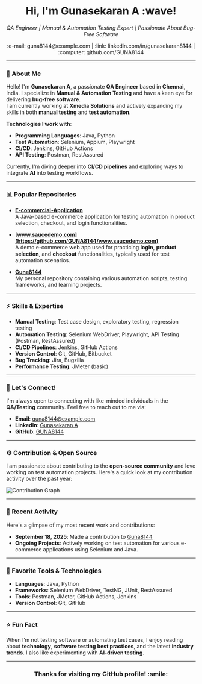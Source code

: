 <h1 align="center">Hi, I'm Gunasekaran A :wave!</h1>
<p align="center">
  <em>QA Engineer | Manual & Automation Testing Expert | Passionate About Bug-Free Software</em>
</p>

<p align="center">
  <a href="mailto:your-email@example.com" style="text-decoration:none;">:e-mail: guna8144@example.com</a> |
  <a href="https://linkedin.com/in/gunasekaran8144" target="_blank" style="text-decoration:none;">:link: linkedin.com/in/gunasekaran8144</a> |
  <a href="https://github.com/GUNA8144" target="_blank" style="text-decoration:none;">:computer: github.com/GUNA8144</a>
</p>

---

### :bust_in_silhouette: About Me

Hello! I'm **Gunasekaran A**, a passionate **QA Engineer** based in **Chennai**, India. I specialize in **Manual & Automation Testing** and have a keen eye for delivering **bug-free software**.  
I am currently working at **Xmedia Solutions** and actively expanding my skills in both **manual testing** and **test automation**.

**Technologies I work with**:
- **Programming Languages**: Java, Python
- **Test Automation**: Selenium, Appium, Playwright
- **CI/CD**: Jenkins, GitHub Actions
- **API Testing**: Postman, RestAssured

Currently, I'm diving deeper into **CI/CD pipelines** and exploring ways to integrate **AI** into testing workflows.

---

### :bar_chart: Popular Repositories

- **[E-commercial-Application](https://github.com/GUNA8144/E-commercial-Application)**  
  A Java-based e-commerce application for testing automation in product selection, checkout, and login functionalities.

- **[www.saucedemo.com](https://github.com/GUNA8144/www.saucedemo.com)**  
  A demo e-commerce web app used for practicing **login**, **product selection**, and **checkout** functionalities, typically used for test automation scenarios.

- **[Guna8144](https://github.com/GUNA8144/Guna8144)**  
  My personal repository containing various automation scripts, testing frameworks, and learning projects.

---

### :zap: Skills & Expertise

- **Manual Testing**: Test case design, exploratory testing, regression testing
- **Automation Testing**: Selenium WebDriver, Playwright, API Testing (Postman, RestAssured)
- **CI/CD Pipelines**: Jenkins, GitHub Actions
- **Version Control**: Git, GitHub, Bitbucket
- **Bug Tracking**: Jira, Bugzilla
- **Performance Testing**: JMeter (basic)

---

### :memo: Let's Connect!

I'm always open to connecting with like-minded individuals in the **QA/Testing** community. Feel free to reach out to me via:

- **Email**: [guna8144@example.com](mailto:guna8144@example.com)
- **LinkedIn**: [Gunasekaran A](https://linkedin.com/in/gunasekaran8144)
- **GitHub**: [GUNA8144](https://github.com/GUNA8144)

---

### :gear: Contribution & Open Source

I am passionate about contributing to the **open-source community** and love working on test automation projects. Here's a quick look at my contribution activity over the past year:

![Contribution Graph](https://ghchart.rshah.org/GUNA8144)

---

### :scroll: Recent Activity

Here's a glimpse of my most recent work and contributions:

- **September 18, 2025**: Made a contribution to [Guna8144](https://github.com/GUNA8144/Guna8144)
- **Ongoing Projects**: Actively working on test automation for various e-commerce applications using Selenium and Java.

---

### :bookmark_tabs: Favorite Tools & Technologies

- **Languages**: Java, Python
- **Frameworks**: Selenium WebDriver, TestNG, JUnit, RestAssured
- **Tools**: Postman, JMeter, GitHub Actions, Jenkins
- **Version Control**: Git, GitHub

---

### :star: Fun Fact

When I’m not testing software or automating test cases, I enjoy reading about **technology**, **software testing best practices**, and the latest **industry trends**. I also like experimenting with **AI-driven testing**.

---

<h3 align="center">Thanks for visiting my GitHub profile! :smile:</h3>
